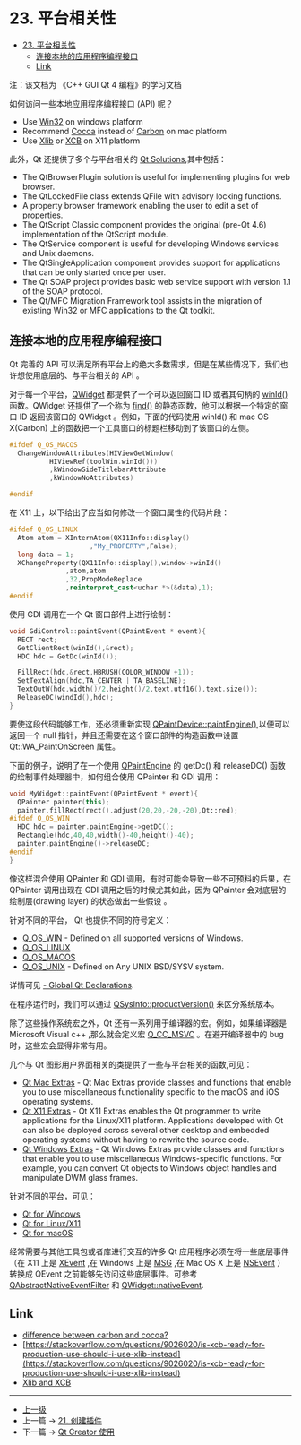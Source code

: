 # 23. 平台相关性

<!-- @import "[TOC]" {cmd="toc" depthFrom=1 depthTo=6 orderedList=false} -->

<!-- code_chunk_output -->

- [23. 平台相关性](#23-平台相关性)
  - [连接本地的应用程序编程接口](#连接本地的应用程序编程接口)
  - [Link](#link)

<!-- /code_chunk_output -->

注：该文档为 《C++ GUI Qt 4 编程》的学习文档

如何访问一些本地应用程序编程接口 (API) 呢？

- Use [Win32](https://en.wikipedia.org/wiki/Windows_API) on windows platform
- Recommend [Cocoa](https://en.wikipedia.org/wiki/Cocoa_(API)) instead of [Carbon](https://en.wikipedia.org/wiki/Carbon_(API))  on mac platform
- Use [Xlib](https://en.wikipedia.org/wiki/Xlib) or [XCB](https://en.wikipedia.org/wiki/XCB) on X11 platform

此外，Qt 还提供了多个与平台相关的 [Qt Solutions](https://github.com/qtproject/qt-solutions),其中包括：

- The QtBrowserPlugin solution is useful for implementing plugins
for web browser.
- The QtLockedFile class extends QFile with advisory locking
functions.
- A property browser framework enabling the user to edit a set of
properties.
- The QtScript Classic component provides the original (pre-Qt 4.6) implementation
of the QtScript module.
- The QtService component is useful for developing Windows services
and Unix daemons.
- The QtSingleApplication component provides support for
applications that can be only started once per user.
- The Qt SOAP project provides basic web service support with
version 1.1 of the SOAP protocol.
- The Qt/MFC Migration Framework tool assists in the migration of
existing Win32 or MFC applications to the Qt toolkit.

## 连接本地的应用程序编程接口

Qt 完善的 API 可以满足所有平台上的绝大多数需求，但是在某些情况下，我们也许想使用底层的、与平台相关的 API 。

对于每一个平台，[QWidget](https://doc.qt.io/qt-5/qwidget.html) 都提供了一个可以返回窗口 ID 或者其句柄的 [winId()](https://doc.qt.io/qt-5/qwidget.html#winId) 函数。QWidget 还提供了一个称为 [find()](https://doc.qt.io/qt-5/qwidget.html#find) 的静态函数，他可以根据一个特定的窗口 ID 返回该窗口的 QWidget 。例如，下面的代码使用  winId() 和  mac OS X(Carbon) 上的函数把一个工具窗口的标题栏移动到了该窗口的左侧。

```c++
#ifdef Q_OS_MACOS
  ChangeWindowAttributes(HIViewGetWindow(
          HIViewRef(toolWin.winId()))
          ,kWindowSideTitlebarAttribute
          ,kWindowNoAttributes)

#endif 
```

在 X11 上，以下给出了应当如何修改一个窗口属性的代码片段：

```c++
#ifdef Q_OS_LINUX
  Atom atom = XInternAtom(QX11Info::display()
                    ,"My_PROPERTY",False);
  long data = 1;
  XChangeProperty(QX11Info::display(),window->winId()
              ,atom,atom
              ,32,PropModeReplace
              ,reinterpret_cast<uchar *>(&data),1);
#endif 
```

使用 GDI 调用在一个 Qt 窗口部件上进行绘制：

```c++
void GdiControl::paintEvent(QPaintEvent * event){
  RECT rect;
  GetClientRect(winId(),&rect);
  HDC hdc = GetDc(winId());

  FillRect(hdc,&rect,HBRUSH(COLOR_WINDOW +1));
  SetTextAlign(hdc,TA_CENTER | TA_BASELINE);
  TextOutW(hdc,width()/2,height()/2,text.utf16(),text.size());
  ReleaseDC(windId(),hdc);
}
```

要使这段代码能够工作，还必须重新实现 [QPaintDevice::paintEngine()](https://doc.qt.io/qt-5/qpaintdevice.html#paintEngine),以便可以返回一个 null 指针，并且还需要在这个窗口部件的构造函数中设置 Qt::WA_PaintOnScreen 属性。

下面的例子，说明了在一个使用 [QPaintEngine](https://doc.qt.io/qt-5/qpaintdevice.html) 的 getDc() 和 releaseDC() 函数的绘制事件处理器中，如何组合使用 QPainter 和  GDI 调用：

```c++
void MyWidget::paintEvent(QPaintEvent * event){
  QPainter painter(this);
  painter.fillRect(rect().adjust(20,20,-20,-20),Qt::red);
#ifdef Q_OS_WIN
  HDC hdc = painter.paintEngine->getDC();
  Rectangle(hdc,40,40,width()-40,height()-40);
  painter.paintEngine()->releaseDC;
#endif
}
```

像这样混合使用  QPainter 和 GDI 调用，有时可能会导致一些不可预料的后果，在 QPainter 调用出现在  GDI 调用之后的时候尤其如此，因为 QPainter 会对底层的绘制层(drawing layer) 的状态做出一些假设
。

针对不同的平台， Qt 也提供不同的符号定义：

- [Q_OS_WIN](https://doc.qt.io/qt-5/qtglobal.html#Q_OS_WIN) - Defined on all supported versions of Windows.
- [Q_OS_LINUX](https://doc.qt.io/qt-5/qtglobal.html#Q_OS_LINUX)
- [Q_OS_MACOS](https://doc.qt.io/qt-5/qtglobal.html#Q_OS_MACOS)
- [Q_OS_UNIX](https://doc.qt.io/qt-5/qtglobal.html#Q_OS_UNIX) - Defined on Any UNIX BSD/SYSV system.

详情可见 [<QtGlobal> - Global Qt Declarations](https://doc.qt.io/qt-5/qtglobal.html).

在程序运行时，我们可以通过 [QSysInfo::productVersion()](https://doc.qt.io/qt-5/qsysinfo.html#productVersion) 来区分系统版本。

除了这些操作系统宏之外，Qt 还有一系列用于编译器的宏。例如，如果编译器是 Microsoft Visual c++ ,那么就会定义宏 [Q_CC_MSVC](https://doc.qt.io/archives/qt-4.8/qtglobal.html#Q_CC_MSVC) 。在避开编译器中的 bug 时，这些宏会显得非常有用。

几个与 Qt 图形用户界面相关的类提供了一些与平台相关的函数,可见：

- [Qt Mac Extras](https://doc.qt.io/qt-5/qtmacextras-index.html) - Qt Mac Extras provide classes and functions that enable you to use miscellaneous functionality specific to the macOS and iOS operating systems.
- [Qt X11 Extras](https://doc.qt.io/qt-5/qtx11extras-index.html) - Qt X11 Extras enables the Qt programmer to write applications for the Linux/X11 platform. Applications developed with Qt can also be deployed across several other desktop and embedded operating systems without having to rewrite the source code.
- [Qt Windows Extras](https://doc.qt.io/qt-5/qtwinextras-index.html) - Qt Windows Extras provide classes and functions that enable you to use miscellaneous Windows-specific functions. For example, you can convert Qt objects to Windows object handles and manipulate DWM glass frames.

针对不同的平台，可见：

- [Qt for Windows](https://doc.qt.io/qt-5/windows.html)
- [Qt for Linux/X11](https://doc.qt.io/qt-5/linux.html)
- [Qt for macOS](https://doc.qt.io/qt-5/macos.html)

经常需要与其他工具包或者库进行交互的许多 Qt 应用程序必须在将一些底层事件（在 X11 上是 [XEvent](https://linux.die.net/man/3/xevent) ,在 Windows 上是 [MSG](https://docs.microsoft.com/en-us/windows/win32/api/winuser/ns-winuser-msg) ,在 Mac OS X 上是 [NSEvent](https://developer.apple.com/documentation/appkit/nsevent?language=objc) ） 转换成 QEvent 之前能够先访问这些底层事件。可参考 [QAbstractNativeEventFilter](https://doc.qt.io/qt-5/qabstractnativeeventfilter.html#nativeEventFilter) 和 [QWidget::nativeEvent](https://doc.qt.io/qt-5/qwidget.html#nativeEvent).

## Link

- [difference between carbon and cocoa?](https://stackoverflow.com/questions/1895800/difference-between-carbon-and-cocoa)
- [https://stackoverflow.com/questions/9026020/is-xcb-ready-for-production-use-should-i-use-xlib-instead](https://stackoverflow.com/questions/9026020/is-xcb-ready-for-production-use-should-i-use-xlib-instead)
- [Xlib and XCB](https://www.x.org/wiki/guide/xlib-and-xcb/)

---

- [上一级](README.md)
- 上一篇 -> [21. 创建插件](21_createPlugin.md)
- 下一篇 -> [Qt Creator 使用](QtCreatorTips.md)
